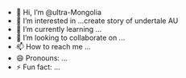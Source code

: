- 👋 Hi, I’m @ultra-Mongolia
- 👀 I’m interested in ...create story of undertale AU 
- 🌱 I’m currently learning ...
- 💞️ I’m looking to collaborate on ...
- 📫 How to reach me ...
- 😄 Pronouns: ...
- ⚡ Fun fact: ...

<!---
ultra-Mongolia/ultra-Mongolia is a ✨ special ✨ repository because its `README.md` (this file) appears on your GitHub profile.
You can click the Preview link to take a look at your changes.
--->
